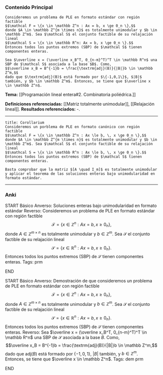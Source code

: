 ### Contenido Principal

```ad-theorem
Consideremos un problema de PLE en formato estándar con región factible
$$\mathcal F = \{x \in \mathbb Z^n : Ax = b, x \ge 0_n \},$$
donde $A \in \mathbb Z^{m \times n}$ es totalmente unimodular y $b \in \mathbb Z^m$. Sea $\mathcal S$ el conjunto factible de su relajación lineal
$$\mathcal S = \{x \in \mathbb R^n: Ax = b, x \ge 0_n \}.$$
Entonces todos los puntos extremos (SBP) de $\mathcal S$ tienen componentes enteras.
```

```ad-proof
Sea $\overline x = (\overline x_B^T, 0_{n-m}^T)^T \in \mathbb R^n$ una SBP de $\mathcal S$ asociada a la base $B$. Como,
$$\overline x_B = B^{-1}b = \frac{\textrm{adj}(B)}{|B|}b \in \mathbb Z^m,$$
dado que $\textrm{adj}(B)$ está formado por $\{-1,0,1\}$, $|B|$ también, y $b \in \mathbb Z^m$. Entonces, se tiene que $\overline x \in \mathbb Z^n$.
```

**Tema:** [[Programación lineal entera#2. Combinatoria poliédrica.]]

**Definiciones referenciadas:** [[Matriz totalmente unimodular]], [[Relajación lineal]].
**Resultados referenciados:** -.

---

```ad-cor
title: Corollarium
Consideremos un porblema de PLE en formato canónico con región factible
$$\mathcal F = \{x \in \mathbb Z^n : Ax \le b, \, x \ge 0_n \},$$
donde $A \in \mathbb Z^{m \times n}$ es totalmente unimodular y $b \in \mathbb Z^m$. Sea $\mathcal S$ el conjunto factible de su relajación lineal
$$\mathcal S = \{x \in \mathbb R^n : Ax \le b, \, x \ge 0_n \}.$$
Entonces todos los puntos extremos (SBP) de $\mathcal S$ tienen componentes enteras.
```

```ad-proof
Basta comprobar que la matriz $[A \quad I_m]$ es totalmente unimodular y aplicar el teorema de las soluciones enteras bajo unimodularidad en formato estándar.
```


---
### Anki

START
Básico
Anverso: Soluciones enteras bajo unimodularidad en formato estándar
Reverso: Consideremos un problema de PLE en formato estándar con región factible
$$\mathcal F = \{x \in \mathbb Z^n : Ax = b, x \ge 0_n \},$$
donde $A \in \mathbb Z^{m \times n}$ es totalmente unimodular y $b \in \mathbb Z^m$. Sea $\mathcal S$ el conjunto factible de su relajación lineal
$$\mathcal S = \{x \in \mathbb R^n: Ax = b, x \ge 0_n \}.$$
Entonces todos los puntos extremos (SBP) de $\mathcal S$ tienen componentes enteras.
Tags: prm
<!--ID: 1733328768615-->
END

START
Básico
Anverso: Demostración de que consideremos un problema de PLE en formato estándar con región factible
$$\mathcal F = \{x \in \mathbb Z^n : Ax = b, x \ge 0_n \},$$
donde $A \in \mathbb Z^{m \times n}$ es totalmente unimodular y $b \in \mathbb Z^m$. Sea $\mathcal S$ el conjunto factible de su relajación lineal
$$\mathcal S = \{x \in \mathbb R^n: Ax = b, x \ge 0_n \}.$$
Entonces todos los puntos extremos (SBP) de $\mathcal S$ tienen componentes enteras.
Reverso: Sea $\overline x = (\overline x_B^T, 0_{n-m}^T)^T \in \mathbb R^n$ una SBP de $\mathcal S$ asociada a la base $B$. Como,
$$\overline x_B = B^{-1}b = \frac{\textrm{adj}(B)}{|B|}b \in \mathbb Z^m,$$
dado que $\textrm{adj}(B)$ está formado por $\{-1,0,1\}$, $|B|$ también, y $b \in \mathbb Z^m$. Entonces, se tiene que $\overline x \in \mathbb Z^n$.
Tags: dem prm
<!--ID: 1733328768618-->
END


